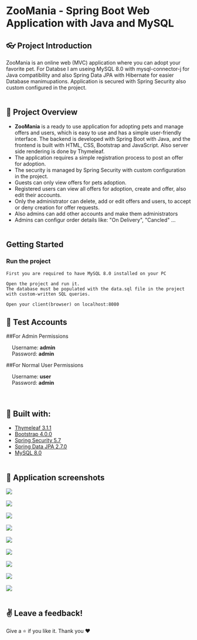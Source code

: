 # ZooMania - Spring Boot Web Application with Java and MySQL

## :eyeglasses: Project Introduction
ZooMania is an online web (MVC) application where you can adopt your favorite pet. For Databse I am useing MySQL 8.0 with mysql-connector-j for Java compatibility and also Spring Data JPA with Hibernate for easier Database manimupations. Application is secured with Spring Security also custom configured in the project.
<br/><br/>

## 📝 Project Overview
-	**ZooMania** is a ready to use application for adopting pets and manage offers and users, which is easy to use and has a simple user-friendly interface. The backend is developed with Spring Boot with Java, and the frontend is built with HTML, CSS, Bootstrap and JavaScript. Also server side rendering is done by Thymeleaf.
-	The application requires a simple registration process to post an offer for adoption.
-	The security is managed by Spring Security with custom configuration in the project.
-	Guests can only view offers for pets adoption.
-	Registered users can view all offers for adoption, create and offer, also edit their accounts.
-	Only the administrator can delete, add or edit offers and users, to accept or deny creation for offer requests.
-	Also admins can add other accounts and make them administrators
-	Admins can configur order details like: "On Delivery", "Cancled" ...
<br/><br/>

## Getting Started <a name = "getting_started"></a>

### Run the project

```
First you are required to have MySQL 8.0 installed on your PC
```
```
Open the project and run it.
The database must be populated with the data.sql file in the project with custom-written SQL queries.
```
```
Open your client(browser) on localhost:8080
```

## 🧪 Test Accounts
##For Admin Permissions

&nbsp;&nbsp;&nbsp;&nbsp;Username: **admin**  
&nbsp;&nbsp;&nbsp;&nbsp;Password: **admin**  

##For Normal User Permissions

&nbsp;&nbsp;&nbsp;&nbsp;Username: **user**  
&nbsp;&nbsp;&nbsp;&nbsp;Password: **admin**  
<br/><br/>

## :hammer: Built with:
* [Thymeleaf 3.1.1](https://www.thymeleaf.org/)
* [Bootstrap 4.0.0](https://getbootstrap.com/docs/4.0/getting-started/introduction//)
* [Spring Security 5.7](https://spring.io/projects/spring-security)
* [Spring Data JPA 2.7.0](https://spring.io/projects/spring-data-jpa)
* [MySQL 8.0](https://dev.mysql.com/doc/relnotes/mysql/8.0/en/)
<br/><br/>

## 📸 Application screenshots
<kbd><img src="https://user-images.githubusercontent.com/48069264/211287068-d4035522-5e0b-4108-b03b-eb580b7e41b4.png"/></kbd>
<br/><br/>
<kbd><img src="https://user-images.githubusercontent.com/48069264/211287192-cc9ee5a2-abb6-45ec-8022-bd735f16f38f.png"/></kbd>
<br/><br/>
<kbd><img src="https://user-images.githubusercontent.com/48069264/211287225-02ba5ff3-3e06-4a6c-973b-48548cc1f414.png"/></kbd>
<br/><br/>
<kbd><img src="https://user-images.githubusercontent.com/48069264/212569221-99757e3a-5083-40a8-b066-e54a86a03312.png"/></kbd>
<br/><br/>
<kbd><img src="https://user-images.githubusercontent.com/48069264/212569251-c79da0b3-78e4-4ebe-9aaf-89c8eaae6efd.png"/></kbd>
<br/><br/>
<kbd><img src="https://user-images.githubusercontent.com/48069264/212569260-4c592bcd-2792-4136-9fe8-b62e1e737dd7.png"/></kbd>
<br/><br/>
<kbd><img src="https://user-images.githubusercontent.com/48069264/212569272-2a71c3bb-732d-41a0-92ff-86ceb9822a22.png"/></kbd>
<br/><br/>
<kbd><img src="https://user-images.githubusercontent.com/48069264/212569281-111e31fe-b42d-4876-a648-d22efe6b8da5.png"/></kbd>
<br/><br/>
<kbd><img src="https://user-images.githubusercontent.com/48069264/212569292-4cf2cec5-7691-4296-b9f1-b216578d2b91.png"/></kbd>
<br/><br/>

## :v: Leave a feedback!

Give a :star: if you like it.
Thank you ❤️
<br/><br/>

